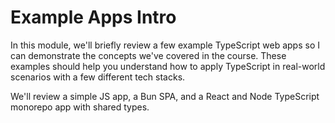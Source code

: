 # Example Apps Intro

In this module, we'll briefly review a few example TypeScript web apps so I can demonstrate the concepts we've covered in the course. These examples should help you understand how to apply TypeScript in real-world scenarios with a few different tech stacks.

We'll review a simple JS app, a Bun SPA, and a React and Node TypeScript monorepo app with shared types.
